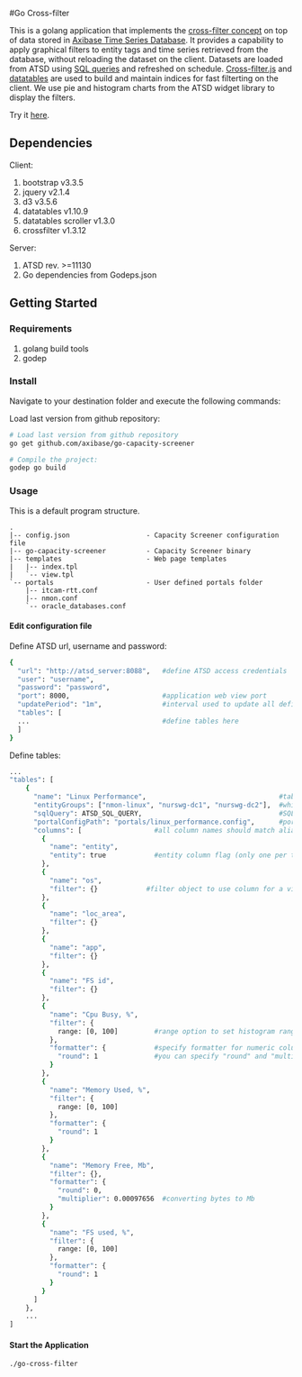 #Go Cross-filter

This is a golang application that implements the [cross-filter concept](https://square.github.io/crossfilter/) on top of data stored in [Axibase Time Series Database](https://axibase.com/products/axibase-time-series-database/). It provides a capability to apply graphical filters to entity tags and time series retrieved from the database, without reloading the dataset on the client. Datasets are loaded from ATSD using [SQL queries](https://axibase.com/atsd/api/#sql) and refreshed on schedule. [Cross-filter.js](https://square.github.io/crossfilter/) and [datatables](https://www.datatables.net/) are used to build and maintain indices for fast filterting on the client. We use pie and histogram charts from the ATSD widget library to display the filters.

Try it [here](http://apps.axibase.com/cross-filter).
## Dependencies

Client:

1. bootstrap v3.3.5
2. jquery v2.1.4
3. d3 v3.5.6
4. datatables v1.10.9
5. datatables scroller v1.3.0
6. crossfilter v1.3.12

Server:

1. ATSD rev. >=11130
2. Go dependencies from Godeps.json  


## Getting Started

### Requirements

1. golang build tools
2. godep

### Install

Navigate to your destination folder and execute the following commands:

Load last version from github repository:
```bash
# Load last version from github repository
go get github.com/axibase/go-capacity-screener

# Compile the project:
godep go build
```

### Usage

This is a default program structure.

```text
.
|-- config.json                   - Capacity Screener configuration file
|-- go-capacity-screener          - Capacity Screener binary
|-- templates                     - Web page templates
|   |-- index.tpl
|   `-- view.tpl
`-- portals                       - User defined portals folder
    |-- itcam-rtt.conf        
    |-- nmon.conf
    `-- oracle_databases.conf
```

#### Edit configuration file

Define ATSD url, username and password:
```bash
{
  "url": "http://atsd_server:8088",   #define ATSD access credentials
  "user": "username",                 
  "password": "password",             
  "port": 8000,                       #application web view port
  "updatePeriod": "1m",               #interval used to update all defined tables 
  "tables": [
  ...                                 #define tables here
  ]                        
}
```

Define tables:
```bash
...
"tables": [
	{
      "name": "Linux Performance",                                 #table name                               
      "entityGroups": ["nmon-linux", "nurswg-dc1", "nurswg-dc2"],  #which entity groups can be used to filter the table(dataset) 
      "sqlQuery": ATSD_SQL_QUERY,                                  #SQL query to load data from ATSD
      "portalConfigPath": "portals/linux_performance.config",      #portal configuration file
      "columns": [                  #all column names should match aliases in sqlQuery.
        {
          "name": "entity",                  
          "entity": true            #entity column flag (only one per table) to view the portal
        },
        {
          "name": "os",             
          "filter": {}            #filter object to use column for a visual filtering.
        },
        {
          "name": "loc_area",
          "filter": {}
        },
        {
          "name": "app",
          "filter": {}
        },
        {
          "name": "FS id",
          "filter": {}
        },
        {
          "name": "Cpu Busy, %",
          "filter": {
            range: [0, 100]         #range option to set histogram range for numeric columns
          },
          "formatter": {            #specify formatter for numeric columns to render column value based on formula (round(multiplier * value)) 
            "round": 1              #you can specify "round" and "multiplier" independently. 
          }                         
        },
        {
          "name": "Memory Used, %",
          "filter": {
            range: [0, 100]
          },
          "formatter": {
            "round": 1
          }
        },
        {
          "name": "Memory Free, Mb",
          "filter": {},
          "formatter": {
            "round": 0,
            "multiplier": 0.00097656  #converting bytes to Mb
          }
        },
        {
          "name": "FS used, %",
          "filter": {
            range: [0, 100]
          },
          "formatter": {
            "round": 1
          }
        }
      ]
	},
	...
]
```

#### Start the Application

```bash
./go-cross-filter
```

